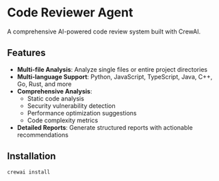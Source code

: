 # Code Reviewer Agent

A comprehensive AI-powered code review system built with CrewAI.

## Features

- **Multi-file Analysis**: Analyze single files or entire project directories
- **Multi-language Support**: Python, JavaScript, TypeScript, Java, C++, Go, Rust, and more
- **Comprehensive Analysis**:
  - Static code analysis
  - Security vulnerability detection
  - Performance optimization suggestions
  - Code complexity metrics
- **Detailed Reports**: Generate structured reports with actionable recommendations

## Installation

```bash
crewai install